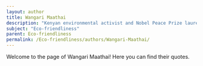 ```yaml
---
layout: author
title: Wangari Maathai
description: "Kenyan environmental activist and Nobel Peace Prize laureate, founder of the Green Belt Movement, which focuses on environmental conservation, women's rights, and sustainable development."
subject: "Eco-friendliness"
parent: Eco-friendliness
permalink: /Eco-friendliness/authors/Wangari-Maathai/
---
```


Welcome to the page of Wangari Maathai! Here you can find their quotes.
